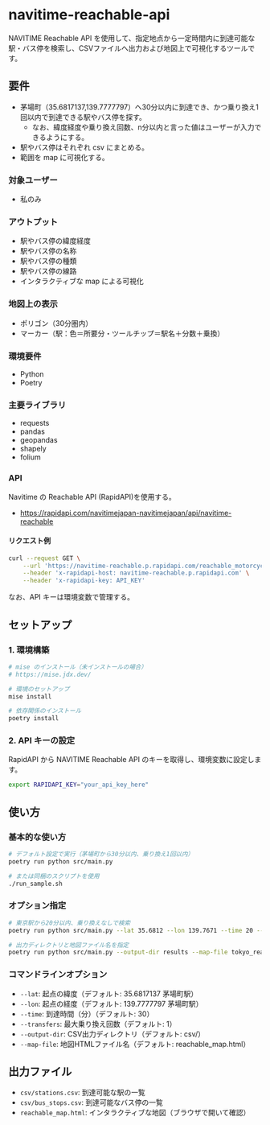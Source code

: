 # navitime-reachable-api

NAVITIME Reachable API を使用して、指定地点から一定時間内に到達可能な駅・バス停を検索し、CSVファイルへ出力および地図上で可視化するツールです。

## 要件

- 茅場町（35.6817137,139.7777797）へ30分以内に到達でき、かつ乗り換え1回以内で到達できる駅やバス停を探す。
  - なお、緯度経度や乗り換え回数、n分以内と言った値はユーザーが入力できるようにする。
- 駅やバス停はそれぞれ csv にまとめる。
- 範囲を map に可視化する。

### 対象ユーザー

- 私のみ

### アウトプット

- 駅やバス停の緯度経度
- 駅やバス停の名称
- 駅やバス停の種類
- 駅やバス停の線路
- インタラクティブな map による可視化

### 地図上の表示

- ポリゴン（30分圏内）
- マーカー（駅：色＝所要分・ツールチップ＝駅名＋分数＋乗換）

### 環境要件

- Python
- Poetry

### 主要ライブラリ

- requests
- pandas
- geopandas
- shapely
- folium

### API

Navitime の Reachable API (RapidAPI)を使用する。

- https://rapidapi.com/navitimejapan-navitimejapan/api/navitime-reachable

#### リクエスト例

```sh
curl --request GET \
    --url 'https://navitime-reachable.p.rapidapi.com/reachable_motorcycle?start=35.689457%2C139.691935&term=30&partition_count=36&motorcycle_fare=toll&datum=wgs84&coord_unit=degree' \
    --header 'x-rapidapi-host: navitime-reachable.p.rapidapi.com' \
    --header 'x-rapidapi-key: API_KEY'
```

なお、API キーは環境変数で管理する。

## セットアップ

### 1. 環境構築

```bash
# mise のインストール（未インストールの場合）
# https://mise.jdx.dev/

# 環境のセットアップ
mise install

# 依存関係のインストール
poetry install
```

### 2. API キーの設定

RapidAPI から NAVITIME Reachable API のキーを取得し、環境変数に設定します。

```bash
export RAPIDAPI_KEY="your_api_key_here"
```

## 使い方

### 基本的な使い方

```bash
# デフォルト設定で実行（茅場町から30分以内、乗り換え1回以内）
poetry run python src/main.py

# または同梱のスクリプトを使用
./run_sample.sh
```

### オプション指定

```bash
# 東京駅から20分以内、乗り換えなしで検索
poetry run python src/main.py --lat 35.6812 --lon 139.7671 --time 20 --transfers 0

# 出力ディレクトリと地図ファイル名を指定
poetry run python src/main.py --output-dir results --map-file tokyo_reachable.html
```

### コマンドラインオプション

- `--lat`: 起点の緯度（デフォルト: 35.6817137 茅場町駅）
- `--lon`: 起点の経度（デフォルト: 139.7777797 茅場町駅）
- `--time`: 到達時間（分）（デフォルト: 30）
- `--transfers`: 最大乗り換え回数（デフォルト: 1）
- `--output-dir`: CSV出力ディレクトリ（デフォルト: csv/）
- `--map-file`: 地図HTMLファイル名（デフォルト: reachable_map.html）

## 出力ファイル

- `csv/stations.csv`: 到達可能な駅の一覧
- `csv/bus_stops.csv`: 到達可能なバス停の一覧
- `reachable_map.html`: インタラクティブな地図（ブラウザで開いて確認）
